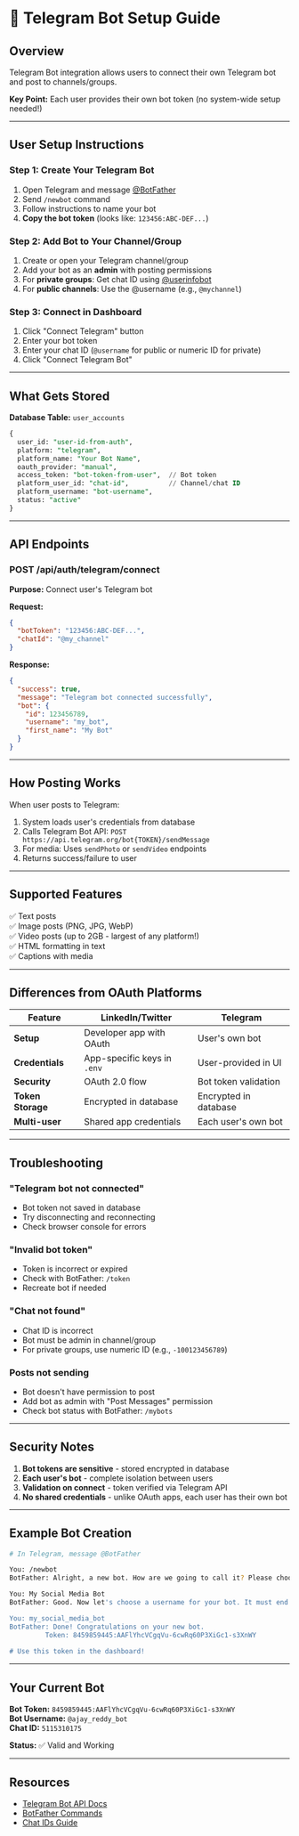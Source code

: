 # 📱 Telegram Bot Setup Guide

## Overview
Telegram Bot integration allows users to connect their own Telegram bot and post to channels/groups.

**Key Point:** Each user provides their own bot token (no system-wide setup needed!)

---

## User Setup Instructions

### Step 1: Create Your Telegram Bot
1. Open Telegram and message [@BotFather](https://t.me/BotFather)
2. Send `/newbot` command
3. Follow instructions to name your bot
4. **Copy the bot token** (looks like: `123456:ABC-DEF...`)

### Step 2: Add Bot to Your Channel/Group
1. Create or open your Telegram channel/group
2. Add your bot as an **admin** with posting permissions
3. For **private groups**: Get chat ID using [@userinfobot](https://t.me/userinfobot)
4. For **public channels**: Use the @username (e.g., `@mychannel`)

### Step 3: Connect in Dashboard
1. Click "Connect Telegram" button
2. Enter your bot token
3. Enter your chat ID (`@username` for public or numeric ID for private)
4. Click "Connect Telegram Bot"

---

## What Gets Stored

**Database Table:** `user_accounts`

```sql
{
  user_id: "user-id-from-auth",
  platform: "telegram",
  platform_name: "Your Bot Name",
  oauth_provider: "manual",
  access_token: "bot-token-from-user",  // Bot token
  platform_user_id: "chat-id",          // Channel/chat ID
  platform_username: "bot-username",
  status: "active"
}
```

---

## API Endpoints

### POST /api/auth/telegram/connect
**Purpose:** Connect user's Telegram bot

**Request:**
```json
{
  "botToken": "123456:ABC-DEF...",
  "chatId": "@my_channel"
}
```

**Response:**
```json
{
  "success": true,
  "message": "Telegram bot connected successfully",
  "bot": {
    "id": 123456789,
    "username": "my_bot",
    "first_name": "My Bot"
  }
}
```

---

## How Posting Works

When user posts to Telegram:

1. System loads user's credentials from database
2. Calls Telegram Bot API: `POST https://api.telegram.org/bot{TOKEN}/sendMessage`
3. For media: Uses `sendPhoto` or `sendVideo` endpoints
4. Returns success/failure to user

---

## Supported Features

✅ Text posts  
✅ Image posts (PNG, JPG, WebP)  
✅ Video posts (up to 2GB - largest of any platform!)  
✅ HTML formatting in text  
✅ Captions with media  

---

## Differences from OAuth Platforms

| Feature | LinkedIn/Twitter | Telegram |
|---------|------------------|----------|
| **Setup** | Developer app with OAuth | User's own bot |
| **Credentials** | App-specific keys in `.env` | User-provided in UI |
| **Security** | OAuth 2.0 flow | Bot token validation |
| **Token Storage** | Encrypted in database | Encrypted in database |
| **Multi-user** | Shared app credentials | Each user's own bot |

---

## Troubleshooting

### "Telegram bot not connected"
- Bot token not saved in database
- Try disconnecting and reconnecting
- Check browser console for errors

### "Invalid bot token"
- Token is incorrect or expired
- Check with BotFather: `/token`
- Recreate bot if needed

### "Chat not found"
- Chat ID is incorrect
- Bot must be admin in channel/group
- For private groups, use numeric ID (e.g., `-100123456789`)

### Posts not sending
- Bot doesn't have permission to post
- Add bot as admin with "Post Messages" permission
- Check bot status with BotFather: `/mybots`

---

## Security Notes

1. **Bot tokens are sensitive** - stored encrypted in database
2. **Each user's bot** - complete isolation between users
3. **Validation on connect** - token verified via Telegram API
4. **No shared credentials** - unlike OAuth apps, each user has their own bot

---

## Example Bot Creation

```bash
# In Telegram, message @BotFather

You: /newbot
BotFather: Alright, a new bot. How are we going to call it? Please choose a name for your bot.

You: My Social Media Bot
BotFather: Good. Now let's choose a username for your bot. It must end in `bot`.

You: my_social_media_bot
BotFather: Done! Congratulations on your new bot.
         Token: 8459859445:AAFlYhcVCgqVu-6cwRq60P3XiGc1-s3XnWY
         
# Use this token in the dashboard!
```

---

## Your Current Bot

**Bot Token:** `8459859445:AAFlYhcVCgqVu-6cwRq60P3XiGc1-s3XnWY`  
**Bot Username:** `@ajay_reddy_bot`  
**Chat ID:** `5115310175`

**Status:** ✅ Valid and Working

---

## Resources

- [Telegram Bot API Docs](https://core.telegram.org/bots/api)
- [BotFather Commands](https://core.telegram.org/bots/api#botfather-commands)
- [Chat IDs Guide](https://core.telegram.org/bots/api#getchat)

